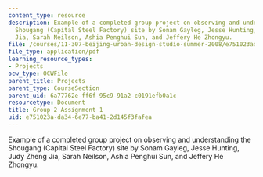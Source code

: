 ```yaml
---
content_type: resource
description: Example of a completed group project on observing and understanding the
  Shougang (Capital Steel Factory) site by Sonam Gayleg, Jesse Hunting, Judy Zheng
  Jia, Sarah Neilson, Ashia Penghui Sun, and Jeffery He Zhongyu.
file: /courses/11-307-beijing-urban-design-studio-summer-2008/e751023ada346e77ba412d145f3fafea_group2_assn1.pdf
file_type: application/pdf
learning_resource_types:
- Projects
ocw_type: OCWFile
parent_title: Projects
parent_type: CourseSection
parent_uid: 6a77762e-ff6f-95c9-91a2-c0191efb0a1c
resourcetype: Document
title: Group 2 Assignment 1
uid: e751023a-da34-6e77-ba41-2d145f3fafea
---
```

Example of a completed group project on observing and understanding the Shougang (Capital Steel Factory) site by Sonam Gayleg, Jesse Hunting, Judy Zheng Jia, Sarah Neilson, Ashia Penghui Sun, and Jeffery He Zhongyu.


